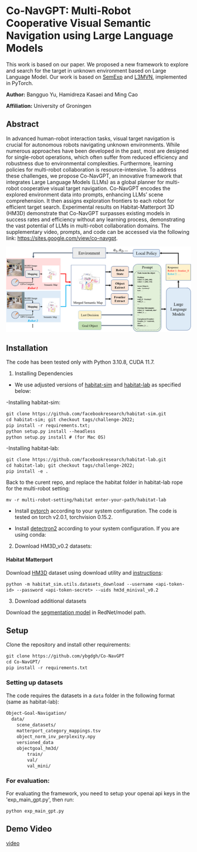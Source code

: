 # Co-NavGPT: Multi-Robot Cooperative Visual Semantic Navigation using Large Language Models

This work is based on our paper. We proposed a new framework to explore and search for the target in unknown environment based on Large Language Model. Our work is based on [SemExp](https://github.com/devendrachaplot/Object-Goal-Navigation) and [L3MVN](https://sites.google.com/view/l3mvn), implemented in PyTorch.

**Author:** Bangguo Yu, Hamidreza Kasaei and Ming Cao

**Affiliation:** University of Groningen

## Abstract

In advanced human-robot interaction tasks, visual target navigation is crucial for autonomous robots navigating unknown environments. While numerous approaches have been developed in the past, most are designed for single-robot operations, which often suffer from reduced efficiency and robustness due to environmental complexities. Furthermore, learning policies for multi-robot collaboration is resource-intensive. To address these challenges, we propose Co-NavGPT, an innovative framework that integrates Large Language Models (LLMs) as a global planner for multi-robot cooperative visual target navigation. Co-NavGPT encodes the explored environment data into prompts, enhancing LLMs’ scene comprehension. It then assigns exploration frontiers to
each robot for efficient target search. Experimental results on Habitat-Matterport 3D (HM3D) demonstrate that Co-NavGPT surpasses existing models in success rates and efficiency without any learning process, demonstrating the vast potential of LLMs in multi-robot collaboration domains. The supplementary video, prompts, and code can be accessed via the following link: https://sites.google.com/view/co-navgpt.

![image-20200706200822807](img/framework.png)

## Installation

The code has been tested only with Python 3.10.8, CUDA 11.7.

1. Installing Dependencies
- We use adjusted versions of [habitat-sim](https://github.com/facebookresearch/habitat-sim) and [habitat-lab](https://github.com/facebookresearch/habitat-lab) as specified below:

-Installing habitat-sim:
```
git clone https://github.com/facebookresearch/habitat-sim.git
cd habitat-sim; git checkout tags/challenge-2022; 
pip install -r requirements.txt; 
python setup.py install --headless
python setup.py install # (for Mac OS)
```

-Installing habitat-lab:
```
git clone https://github.com/facebookresearch/habitat-lab.git
cd habitat-lab; git checkout tags/challenge-2022; 
pip install -e .
```

Back to the curent repo, and replace the habitat folder in habitat-lab rope for the multi-robot setting: 

```
mv -r multi-robot-setting/habitat enter-your-path/habitat-lab
```

- Install [pytorch](https://pytorch.org/) according to your system configuration. The code is tested on torch v2.0.1, torchvision 0.15.2. 

- Install [detectron2](https://github.com/facebookresearch/detectron2/) according to your system configuration. If you are using conda:

2. Download HM3D_v0.2 datasets:

#### Habitat Matterport
Download [HM3D](https://aihabitat.org/datasets/hm3d/) dataset using download utility and [instructions](https://github.com/facebookresearch/habitat-sim/blob/main/DATASETS.md#habitat-matterport-3d-research-dataset-hm3d):
```
python -m habitat_sim.utils.datasets_download --username <api-token-id> --password <api-token-secret> --uids hm3d_minival_v0.2
```

3. Download additional datasets

Download the [segmentation model](https://drive.google.com/file/d/1U0dS44DIPZ22nTjw0RfO431zV-lMPcvv/view?usp=share_link) in RedNet/model path.


## Setup
Clone the repository and install other requirements:
```
git clone https://github.com/ybgdgh/Co-NavGPT
cd Co-NavGPT/
pip install -r requirements.txt
```

### Setting up datasets
The code requires the datasets in a `data` folder in the following format (same as habitat-lab):
```
Object-Goal-Navigation/
  data/
    scene_datasets/
    matterport_category_mappings.tsv
    object_norm_inv_perplexity.npy
    versioned_data
    objectgoal_hm3d/
        train/
        val/
        val_mini/
```


### For evaluation: 
For evaluating the framework, you need to setup your openai api keys in the 'exp_main_gpt.py', then run:
```
python exp_main_gpt.py
```


## Demo Video

[video](https://sites.google.com/view/co-navgpt)
